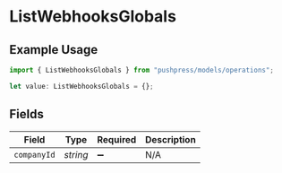 # ListWebhooksGlobals

## Example Usage

```typescript
import { ListWebhooksGlobals } from "pushpress/models/operations";

let value: ListWebhooksGlobals = {};
```

## Fields

| Field              | Type               | Required           | Description        |
| ------------------ | ------------------ | ------------------ | ------------------ |
| `companyId`        | *string*           | :heavy_minus_sign: | N/A                |